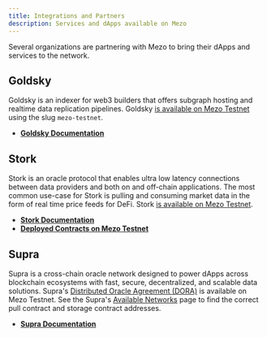 ```yaml
---
title: Integrations and Partners
description: Services and dApps available on Mezo
---
```


Several organizations are partnering with Mezo to bring their dApps and services to the network.

## Goldsky

Goldsky is an indexer for web3 builders that offers subgraph hosting and realtime data replication pipelines. Goldsky [is available on Mezo Testnet](https://docs.goldsky.com/chains/supported-networks) using the slug `mezo-testnet`.

- **[Goldsky Documentation](https://docs.goldsky.com/)**

## Stork

Stork is an oracle protocol that enables ultra low latency connections between data providers and both on and off-chain applications. The most common use-case for Stork is pulling and consuming market data in the form of real time price feeds for DeFi. Stork [is available on Mezo Testnet](https://docs.stork.network/resources/contract-addresses/evm#mezo).

- **[Stork Documentation](https://docs.stork.network/)**
- **[Deployed Contracts on Mezo Testnet](https://docs.stork.network/resources/contract-addresses/evm#mezo)**

## Supra 

Supra is a cross-chain oracle network designed to power dApps across blockchain ecosystems with fast, secure, decentralized, and scalable data solutions. Supra's [Distributed Oracle Agreement (DORA)](https://docs.supra.com/oracles/data-feeds#distributed-oracle-agreement-dora) is available on Mezo Testnet. See the Supra's [Available Networks](https://docs.supra.com/oracles/data-feeds/pull-oracle/networks) page to find the correct pull contract and storage contract addresses.

- **[Supra Documentation](https://docs.supra.com/)**